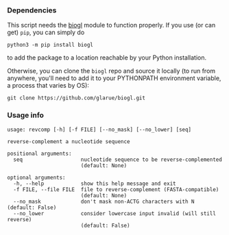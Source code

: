 ### Dependencies

This script needs the [biogl](https://github.com/glarue/biogl) module to function properly. If you use (or can get) `pip`, you can simply do

```python3 -m pip install biogl```

to add the package to a location reachable by your Python installation. 

Otherwise, you can clone the `biogl` repo and source it locally (to run from anywhere, you'll need to add it to your PYTHONPATH environment variable, a process that varies by OS):

```git clone https://github.com/glarue/biogl.git```

### Usage info

```
usage: revcomp [-h] [-f FILE] [--no_mask] [--no_lower] [seq]

reverse-complement a nucleotide sequence

positional arguments:
  seq                   nucleotide sequence to be reverse-complemented
                        (default: None)

optional arguments:
  -h, --help            show this help message and exit
  -f FILE, --file FILE  file to reverse-complement (FASTA-compatible)
                        (default: None)
  --no_mask             don't mask non-ACTG characters with N (default: False)
  --no_lower            consider lowercase input invalid (will still reverse)
                        (default: False)
```

